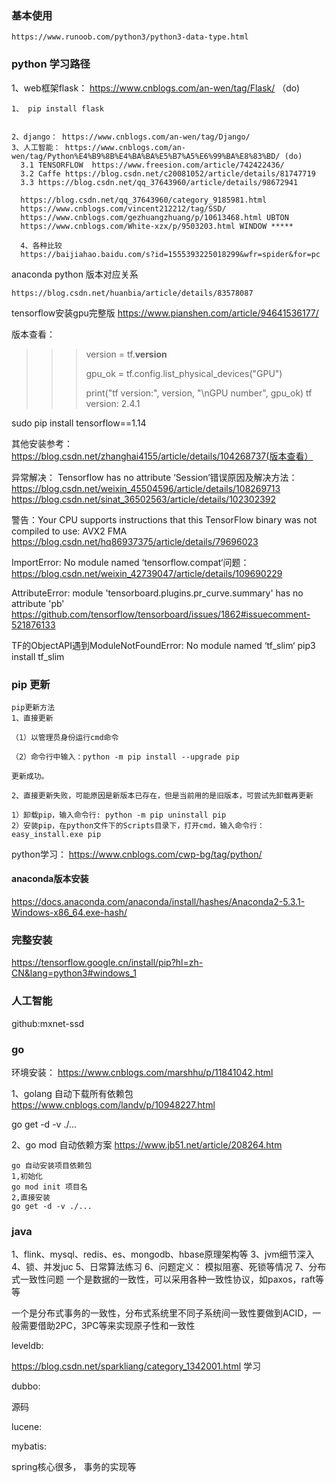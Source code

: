 ### 基本使用 ###
   
    https://www.runoob.com/python3/python3-data-type.html


### python 学习路径

1、web框架flask： https://www.cnblogs.com/an-wen/tag/Flask/ （do)
```
1、 pip install flask


2、django： https://www.cnblogs.com/an-wen/tag/Django/
3、人工智能： https://www.cnblogs.com/an-wen/tag/Python%E4%B9%8B%E4%BA%BA%E5%B7%A5%E6%99%BA%E8%83%BD/ (do)
  3.1 TENSORFLOW  https://www.freesion.com/article/742422436/
  3.2 Caffe https://blog.csdn.net/c20081052/article/details/81747719
  3.3 https://blog.csdn.net/qq_37643960/article/details/98672941
  
  https://blog.csdn.net/qq_37643960/category_9185981.html
  https://www.cnblogs.com/vincent212212/tag/SSD/
  https://www.cnblogs.com/gezhuangzhuang/p/10613468.html UBTON
  https://www.cnblogs.com/White-xzx/p/9503203.html WINDOW *****
  
  4、各种比较
  https://baijiahao.baidu.com/s?id=1555393225018299&wfr=spider&for=pc
```
anaconda python 版本对应关系
```
https://blog.csdn.net/huanbia/article/details/83578087
```

tensorflow安装gpu完整版
https://www.pianshen.com/article/94641536177/

版本查看：
>>>
>>> version = tf.__version__
>>>
>>> gpu_ok = tf.config.list_physical_devices("GPU")
>>>
>>> print("tf version:", version, "\nGPU number", gpu_ok)
tf version: 2.4.1

sudo pip install tensorflow==1.14

其他安装参考：
https://blog.csdn.net/zhanghai4155/article/details/104268737(版本查看）

异常解决：
Tensorflow has no attribute ‘Session‘错误原因及解决方法：
https://blog.csdn.net/weixin_45504596/article/details/108269713
https://blog.csdn.net/sinat_36502563/article/details/102302392

警告：Your CPU supports instructions that this TensorFlow binary was not compiled to use: AVX2 FMA
https://blog.csdn.net/hq86937375/article/details/79696023

ImportError: No module named ‘tensorflow.compat‘问题：
https://blog.csdn.net/weixin_42739047/article/details/109690229

AttributeError: module 'tensorboard.plugins.pr_curve.summary' has no attribute 'pb'
https://github.com/tensorflow/tensorboard/issues/1862#issuecomment-521876133

TF的ObjectAPI遇到ModuleNotFoundError: No module named ‘tf_slim‘
 pip3 install tf_slim
### pip 更新 ### 
```
pip更新方法
1、直接更新

（1）以管理员身份运行cmd命令

（2）命令行中输入：python -m pip install --upgrade pip

更新成功。

2、直接更新失败，可能原因是新版本已存在，但是当前用的是旧版本，可尝试先卸载再更新

1）卸载pip，输入命令行: python -m pip uninstall pip
2）安装pip，在python文件下的Scripts目录下，打开cmd，输入命令行：easy_install.exe pip
```

python学习：
https://www.cnblogs.com/cwp-bg/tag/python/

#### anaconda版本安装
https://docs.anaconda.com/anaconda/install/hashes/Anaconda2-5.3.1-Windows-x86_64.exe-hash/

### 完整安装 ###
https://tensorflow.google.cn/install/pip?hl=zh-CN&lang=python3#windows_1

### 人工智能 ###
github:mxnet-ssd

### go ###

环境安装：
https://www.cnblogs.com/marshhu/p/11841042.html

1、golang 自动下载所有依赖包
https://www.cnblogs.com/landv/p/10948227.html

go get -d -v ./...

2、go mod 自动依赖方案
https://www.jb51.net/article/208264.htm

```
go 自动安装项目依赖包
1,初始化
go mod init 项目名
2,直接安装
go get -d -v ./...
```

### java ###
1、flink、mysql、redis、es、mongodb、hbase原理架构等
3、jvm细节深入
4、锁、并发juc
5、日常算法练习
6、问题定义： 模拟阻塞、死锁等情况
7、分布式一致性问题
一个是数据的一致性，可以采用各种一致性协议，如paxos，raft等等

一个是分布式事务的一致性，分布式系统里不同子系统间一致性要做到ACID，一般需要借助2PC，3PC等来实现原子性和一致性

leveldb:

https://blog.csdn.net/sparkliang/category_1342001.html 学习

dubbo: 

源码

lucene: 

mybatis:

spring核心很多， 事务的实现等